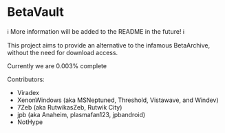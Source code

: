 # BetaVault

ℹ️ More information will be added to the README in the future! ℹ️

This project aims to provide an alternative to the infamous BetaArchive, without the need for download access.

Currently we are 0.003% complete

Contributors:

- Viradex
- XenonWindows (aka MSNeptuned, Threshold, Vistawave, and Windev)
- 7Zeb (aka RutwikasZeb, Rutwik City)
- jpb (aka Anaheim, plasmafan123, jpbandroid)
- NotHype

